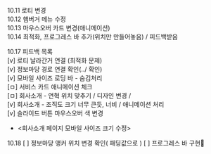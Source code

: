 10.11 로티 변경  
10.12 햄버거 메뉴 수정  
10.13 마우스오버 카드 변경(애니메이션)  
10.14 최적화, 프로그레스 바 추가(위치만 만들어놓음) / 피드백받음  


10.17 피드백 목록  
[v] 로티 날라간거 연결 (최적화 문제)  
[v] 정보마당 경로 연결 확인(../ 확인)  
[v] 모바일 사이즈 로딩 바 - 숨김처리  
[ㅁ] 서비스 카드 애니메이션 체크  
[ㅁ] 회사소개 - 연혁 위치 맞추기 / 디자인 변경 /   
[v] 회사소개 - 조직도 크기 너무 큰듯, 너비 / 애니메이션 처리  
[v] 슬라이드 버튼 마우스오버 색 변경  

- <회사소개 페이지 모바일 사이즈 크기 수정>

10.18
[ ] 정보마당 앵커 위치 변경 확인( 패딩값으로 ) 
[ ] 프로그레스 바 구현👀  
